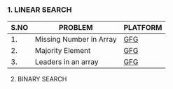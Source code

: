 ### 1. LINEAR SEARCH 
|S.NO|PROBLEM|PLATFORM|
|----|-------|--------|
|1.|Missing Number in Array|[GFG](https://www.geeksforgeeks.org/find-the-missing-number/)|
|2.|Majority Element|[GFG](https://www.geeksforgeeks.org/majority-element/)|
|3.|Leaders in an array|[GFG](https://www.geeksforgeeks.org/leaders-in-an-array/)


2. BINARY SEARCH

